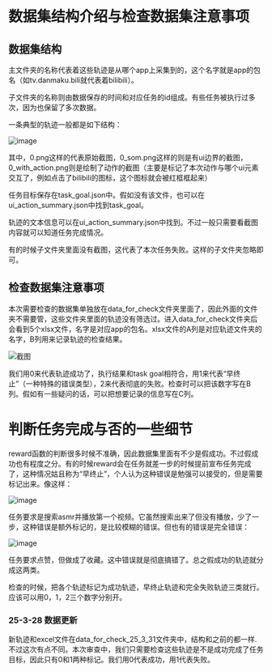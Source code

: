 # 数据集结构介绍与检查数据集注意事项

## 数据集结构

主文件夹的名称代表着这些轨迹是从哪个app上采集到的，这个名字就是app的包名（如tv.danmaku.bili就代表着bilibili）。

子文件夹的名称则由数据保存的时间和对应任务的id组成。有些任务被执行过多次，因为也保留了多次数据。

一条典型的轨迹一般都是如下结构：

![image](https://github.com/user-attachments/assets/1dc488fe-7bc7-46ce-b926-770e35d2d14b)

其中，0.png这样的代表原始截图，0_som.png这样的则是有ui边界的截图，0_with_action.png则是绘制了动作的截图（主要是标记了本次动作与哪个ui元素交互了，例如点击了bilibili的图标，这个图标就会被红框框起来）

任务目标保存在task_goal.json中。假如没有该文件，也可以在ui_action_summary.json中找到task_goal。

轨迹的文本信息可以在ui_action_summary.json中找到。不过一般只需要看截图内容就可以知道任务完成情况。

有的时候子文件夹里面没有截图，这代表了本次任务失败。这样的子文件夹忽略即可。

## 检查数据集注意事项

本次需要检查的数据集单独放在data_for_check文件夹里面了，因此外面的文件夹不需要管，这些文件夹里面的轨迹没有筛选过。进入data_for_check文件夹后会看到5个xlsx文件，名字是对应app的包名。xlsx文件的A列是对应轨迹文件夹的名字，B列用来记录轨迹的检查结果。

![截图](https://github.com/user-attachments/assets/ab20f710-09b8-4870-ade0-eb07652c76d9)

我们用0来代表轨迹成功了，执行结果和task goal相符合，用1来代表“早终止”（一种特殊的错误类型），2来代表彻底的失败。检查时可以把该数字写在B列。假如有一些疑问的话，可以把想要记录的信息写在C列。

# 判断任务完成与否的一些细节

reward函数的判断很多时候不准确，因此数据集里面有不少是假成功。不过假成功也有程度之分。有的时候reward会在任务就差一步的时候提前宣布任务完成了，这种情况姑且称为“早终止”，个人认为这种错误是勉强可以接受的，但是需要标记出来。像这样：

![image](https://github.com/user-attachments/assets/336dc81b-8885-4416-a1a5-97fe9927ec3b)

任务要求是搜索asmr并播放第一个视频。它虽然搜索出来了但没有播放，少了一步，这种错误是额外标记的，是比较模糊的错误。但也有的错误是完全错误：

![image](https://github.com/user-attachments/assets/8d44e749-1f88-458c-a914-03a09871dfd2)

任务要求点赞，但做成了收藏。这中错误就是彻底搞错了。总之假成功的轨迹就分成这两类。

检查的时候，把各个轨迹标记为成功轨迹，早终止轨迹和完全失败轨迹三类就行。应该可以用0，1，2三个数字分别开。

### 25-3-28 数据更新

新轨迹和excel文件在data_for_check_25_3_31文件夹中，结构和之前的都一样.不过这次有点不同。本次审查中，我们只需要检查这些轨迹是不是成功完成了任务目标，因此只有0和1两种标记。我们用0代表成功，用1代表失败。
